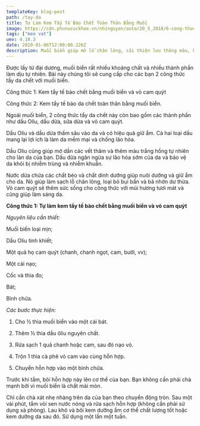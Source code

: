```yaml
---
templateKey: blog-post
path: /tay-da
title: Tự Làm Kem Tẩy Tế Bào Chết Toàn Thân Bằng Muối
image: https://cdn.phunusuckhoe.vn/nhinguyen/auto/20_5_2018/6-cong-thuc-tay-da-chet-voi-muoi-bien-ban-can-nho-2018-05-21-00-05.jpg
tags: ["meo vat"]
uev: 4.18.3
date: 2020-01-06T12:00:00.226Z
description: Muối biển giúp mở lỗ chân lông, cải thiện lưu thông máu, kích thích tăng trưởng tế bào và đẩy các độc tố ra khỏi da. 
---
```

Được lấy từ ​​đại dương, muối biển rất nhiều khoáng chất và nhiều thành phần làm dịu tự nhiên. Bài này chúng tôi sẽ cung cấp cho các bạn 2 công thức tẩy da chết với muối biển.

Công thức 1: Kem tẩy tế bào chết bằng muối biển và vỏ cam quýt

Công thức 2: Kem tẩy tế bào da chết toàn thân bằng muối biển.

Ngoài muối biển, 2 công thức tẩy da chết này còn bao gồm các thành phần như dầu Oliu, dầu dừa, sữa dừa và vỏ cam quýt.

Dầu Oliu và dầu dừa thấm sâu vào da và có hiệu quả giữ ẩm. Cả hai loại dầu mang lại lợi ích là làm da mềm mại và chống lão hóa.

Dầu Oliu cũng giúp mờ dần các vết thâm và thêm màu trắng hồng tự nhiên cho làn da của bạn. Dầu dừa ngăn ngừa sự lão hóa sớm của da và bảo vệ da khỏi bị nhiễm trùng và nhiễm khuẩn.

Nước dừa chứa các chất béo và chất dinh dưỡng giúp nuôi dưỡng và giữ ẩm cho da. Nó giúp làm sạch lỗ chân lông, loại bỏ bụi bẩn và bã nhờn dư thừa. Vỏ cam quýt sẽ thêm sức sống cho công thức với mùi hương tươi mát và cũng giúp làm sáng da.

**Công thức 1: Tự làm kem tẩy tế bào chết bằng muối biển và vỏ cam quýt**

*Nguyên liệu cần thiết:*

Muối biển loại mịn;

Dầu Oliu tinh khiết;

Một quả họ cam quýt (chanh, chanh ngọt, cam, bưởi, vv);

Một cái nạo;

Cốc và thìa đo;

Bát;

Bình chứa.

*Các bước thực hiện:*

1. Cho ½ thìa muối biển vào một cái bát.

2. Thêm ½ thìa dầu ôliu nguyên chất.

3. Rửa sạch 1 quả chanh hoặc cam, sau đó nạo vỏ.

4. Trộn 1 thìa cà phê vỏ cam vào cùng hỗn hợp.

5. Chuyển hỗn hợp vào một bình chứa.

Trước khi tắm, bôi hỗn hợp này lên cơ thể của bạn. Bạn không cần phải chà mạnh bởi vì muối biển là chất mài mòn.

Chỉ cần chà xát nhẹ nhàng trên da của bạn theo chuyển động tròn. Sau một vài phút, tắm vòi sen nước nóng và rửa sạch hỗn hợp (không cần phải sử dụng xà phòng). Lau khô và bôi kem dưỡng ẩm cơ thể chất lượng tốt hoặc kem dưỡng da sau đó. Sử dụng một lần một tuần.